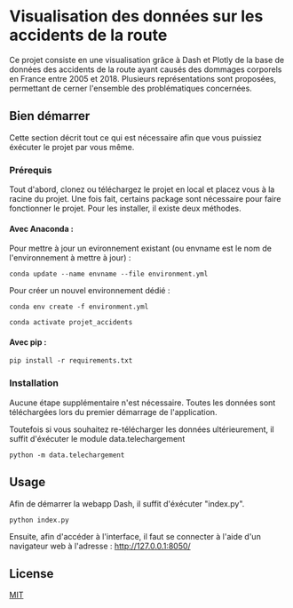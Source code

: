 # Visualisation des données sur les accidents de la route

Ce projet consiste en une visualisation grâce à Dash et Plotly de la base de données des accidents de la route ayant causés des dommages corporels en France entre 2005 et 2018. Plusieurs représentations sont proposées, permettant de cerner l'ensemble des problématiques concernées.

## Bien démarrer

Cette section décrit tout ce qui est nécessaire afin que vous puissiez éxécuter le projet par vous même.

### Prérequis

Tout d'abord, clonez ou téléchargez le projet en local et placez vous à la racine du projet.
Une fois fait, certains package sont nécessaire pour faire fonctionner le projet. Pour les installer, il existe deux méthodes.

#### Avec Anaconda :
Pour mettre à jour un evironnement existant (ou envname est le nom de l'environnement à mettre à jour) :
```
conda update --name envname --file environment.yml
```
Pour créer un nouvel environnement dédié :
```
conda env create -f environment.yml

conda activate projet_accidents
```

#### Avec pip : 

```
pip install -r requirements.txt
```

### Installation

Aucune étape supplémentaire n'est nécessaire. Toutes les données sont téléchargées lors du premier démarrage de l'application.

Toutefois si vous souhaitez re-télécharger les données ultérieurement, il suffit d'éxécuter le module data.telechargement
```
python -m data.telechargement
```

## Usage

Afin de démarrer la webapp Dash, il suffit d'éxécuter "index.py".

```
python index.py
```

Ensuite, afin d'accéder à l'interface, il faut se connecter à l'aide d'un navigateur web à l'adresse : http://127.0.0.1:8050/

## License
[MIT](https://choosealicense.com/licenses/mit/)

